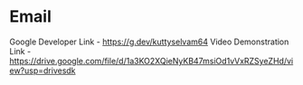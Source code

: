 # Email
Google Developer Link     - https://g.dev/kuttyselvam64
Video Demonstration Link  - https://drive.google.com/file/d/1a3KO2XQieNyKB47msiOd1vVxRZSyeZHd/view?usp=drivesdk
